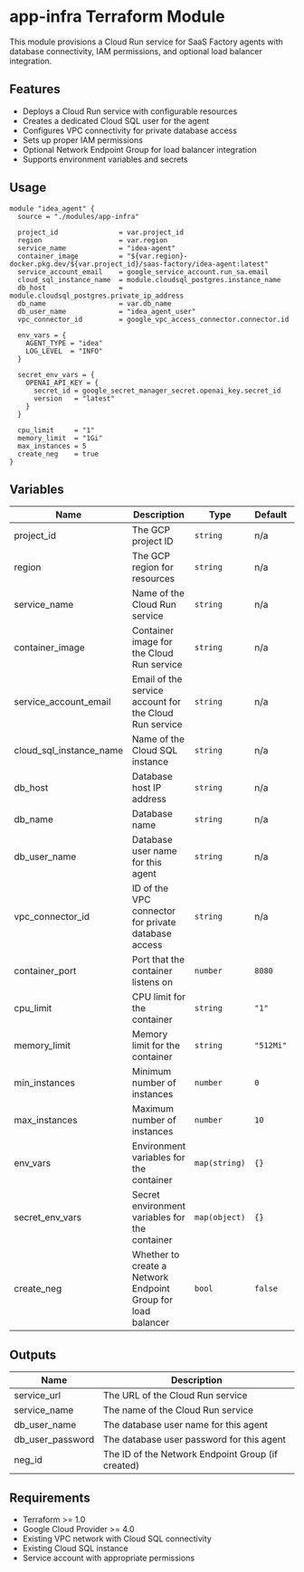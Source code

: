 # app-infra Terraform Module

This module provisions a Cloud Run service for SaaS Factory agents with database connectivity, IAM permissions, and optional load balancer integration.

## Features

- Deploys a Cloud Run service with configurable resources
- Creates a dedicated Cloud SQL user for the agent
- Configures VPC connectivity for private database access
- Sets up proper IAM permissions
- Optional Network Endpoint Group for load balancer integration
- Supports environment variables and secrets

## Usage

```hcl
module "idea_agent" {
  source = "./modules/app-infra"
  
  project_id               = var.project_id
  region                   = var.region
  service_name             = "idea-agent"
  container_image          = "${var.region}-docker.pkg.dev/${var.project_id}/saas-factory/idea-agent:latest"
  service_account_email    = google_service_account.run_sa.email
  cloud_sql_instance_name  = module.cloudsql_postgres.instance_name
  db_host                  = module.cloudsql_postgres.private_ip_address
  db_name                  = var.db_name
  db_user_name             = "idea_agent_user"
  vpc_connector_id         = google_vpc_access_connector.connector.id
  
  env_vars = {
    AGENT_TYPE = "idea"
    LOG_LEVEL  = "INFO"
  }
  
  secret_env_vars = {
    OPENAI_API_KEY = {
      secret_id = google_secret_manager_secret.openai_key.secret_id
      version   = "latest"
    }
  }
  
  cpu_limit     = "1"
  memory_limit  = "1Gi"
  max_instances = 5
  create_neg    = true
}
```

## Variables

| Name | Description | Type | Default | Required |
|------|-------------|------|---------|----------|
| project_id | The GCP project ID | `string` | n/a | yes |
| region | The GCP region for resources | `string` | n/a | yes |
| service_name | Name of the Cloud Run service | `string` | n/a | yes |
| container_image | Container image for the Cloud Run service | `string` | n/a | yes |
| service_account_email | Email of the service account for the Cloud Run service | `string` | n/a | yes |
| cloud_sql_instance_name | Name of the Cloud SQL instance | `string` | n/a | yes |
| db_host | Database host IP address | `string` | n/a | yes |
| db_name | Database name | `string` | n/a | yes |
| db_user_name | Database user name for this agent | `string` | n/a | yes |
| vpc_connector_id | ID of the VPC connector for private database access | `string` | n/a | yes |
| container_port | Port that the container listens on | `number` | `8080` | no |
| cpu_limit | CPU limit for the container | `string` | `"1"` | no |
| memory_limit | Memory limit for the container | `string` | `"512Mi"` | no |
| min_instances | Minimum number of instances | `number` | `0` | no |
| max_instances | Maximum number of instances | `number` | `10` | no |
| env_vars | Environment variables for the container | `map(string)` | `{}` | no |
| secret_env_vars | Secret environment variables for the container | `map(object)` | `{}` | no |
| create_neg | Whether to create a Network Endpoint Group for load balancer | `bool` | `false` | no |

## Outputs

| Name | Description |
|------|-------------|
| service_url | The URL of the Cloud Run service |
| service_name | The name of the Cloud Run service |
| db_user_name | The database user name for this agent |
| db_user_password | The database user password for this agent |
| neg_id | The ID of the Network Endpoint Group (if created) |

## Requirements

- Terraform >= 1.0
- Google Cloud Provider >= 4.0
- Existing VPC network with Cloud SQL connectivity
- Existing Cloud SQL instance
- Service account with appropriate permissions 
